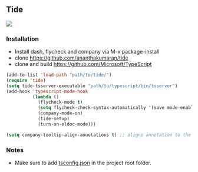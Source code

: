 ## Tide

![](https://i.imgur.com/5hPRts8.gif)

### Installation

* Install dash, flycheck and company via M-x package-install
* clone https://github.com/ananthakumaran/tide
* clone and build https://github.com/Microsoft/TypeScript


````cl
(add-to-list 'load-path "path/to/tide/")
(require 'tide)
(setq tide-tsserver-executable "path/to/typescript/bin/tsserver")
(add-hook 'typescript-mode-hook
          (lambda ()
            (flycheck-mode t)
            (setq flycheck-check-syntax-automatically '(save mode-enabled))
            (company-mode-on)
            (tide-setup)
            (turn-on-eldoc-mode)))

(setq company-tooltip-align-annotations t) ;; aligns annotation to the right hand side

````

### Notes

* Make sure to add
  [tsconfig.json](https://github.com/Microsoft/TypeScript/wiki/tsconfig.json)
  in the project root folder.
